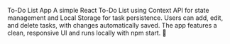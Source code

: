 To-Do List App
A simple React To-Do List using Context API for state management and Local Storage for task persistence. 
Users can add, edit, and delete tasks, with changes automatically saved. 
The app features a clean, responsive UI and runs locally with npm start. 🚀